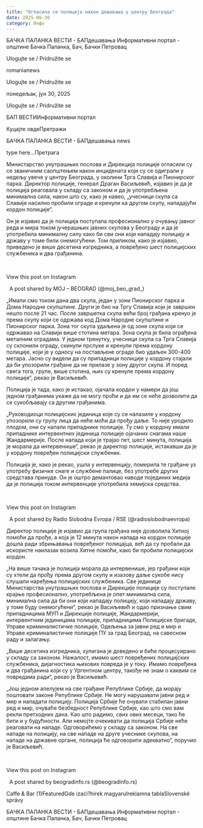 ```yaml
---
title: "Огласила се полиција након дешавања у центру Београда"
date: 2025-06-30
category: Инфо
---
```


БАЧКА ПАЛАНКА ВЕСТИ - БАПдешавања Информативни портал - општине Бачка Паланка, Бач, Бачки Петровац

Ulogujte se / Pridružite se

romanianews

Ulogujte se / Pridružite se

понедељак, јун 30, 2025

Ulogujte se / Pridružite se

БАП ВЕСТИИнформативни портал

Куцајте овдеПретражи

БАЧКА ПАЛАНКА ВЕСТИ - БАПдешавања news

type here...Претрага

Министарство унутрашњих послова и Дирекција полиције огласили су се званичним саопштењем након инцидената који су се одиграли у недељу увече у центру Београда, у околини Трга Славија и Пионирског парка.
Директор полиције, генерал Драган Васиљевић, изјавио је да је полиција реаговала у складу са законом и да је употребљена минимална сила, након што су, како је навео, „учесници скупа са Славије насилно пробили ограде и кренули ка другом скупу, нападајући кордон полиције“.










Он је изјавио да је полиција поступала професионално у очувању јавног реда и мира током јучерашњих јавних скупова у Београду и да је употребила минималну силу како би сви они који нападају полицију и државу у томе били онемогућени. Том приликом, како је изјавио, приведено је више десетина изгредника, а повређено шест полицијских службеника и два грађанина.



 












View this post on Instagram






















 
A post shared by MOJ – BEOGRAD (@moj_beo_grad_)






„Имали смо током дана два скупа, један у зони Пионирског парка и Дома Народне скупштине. Други је био на Тргу Славија који је завршен нешто после 21 час. После завршетка скупа већи број грађана кренуо је према скупу који се одржава код Дома Народне скупштине и Пионирског парка. Зона тог скупа удаљена је од зоне скупа који се одржавао на Славији више стотина метара. Зона скупа је била ограђена металним оградама. У једном тренутку, учесници скупа са Трга Славија су склонили ограду, скинули прслуке и кренули према кордону полиције, који је у односу на постављене ограде био удаљен 300-400 метара. Јасно су видели да су припадници полиције у кордону стајали да би упозорили грађане да не прилазе у зону другог скупа. И поред свега тога, групе, више стотина, њих су кренуле према кордону полиције“, рекао је Васиљевић.


Полиција је тада, како је истакао, ојачала кордон у намери да још једном грађанима укаже да не могу проћи и да им се неће дозволити да се сукобљавају са другим грађанима.


„Руководиоци полицијских јединица које су се налазиле у кордону упозорили су групу лица да неће моћи да прођу даље. То није уродило плодом, они су напали припаднике полиције.
Ту смо у кордону имали припаднике интервентних јединица полиције ојачаних снагама наше Жандармерије. После напада који је трајао пет, шест минута, полиција је морала да интервенише“, рекао је директор полиције, истакавши да је у кордону повређен полицијски службеник.


Полиција је, како је рекао, ушла у интервенцију, померила те грађане уз употребу физичке снаге и службене палице, без употребе других средстава принуде. Он је оштро демантовао наводе појединих медија да је полиција током интервенције употребила хемијска средства.



 










View this post on Instagram






















 
A post shared by Radio Slobodna Evropa / RSE (@radioslobodnaevropa)






Директор полиције је изјавио да група грађана није дозволила Хитној помоћи да прође, а која је 12 минута након напада на кордон полиције дошла ради збрињавања повређеног полицајца, већ да су пробали да искористе наилазак возила Хитне помоћи, како би пробили полицијски кордон.


„На више тачака је полиција морала да интервенише, јер грађани који су хтели да прођу према другом скупу и изазову даље сукобе нису слушали наређења полицијских службеника. Све јединице Министарства унутрашњих послова и Дирекције полиције су поступале крајње професионално, употребљена је опет минимална сила, минимална сила да би они који нападају полицију, који нападају државу, у томе буду онемогућени“, рекао је Васиљевић и одао признање свим припадницима МУП и Дирекције полиције, Жандармерији, интервентним јединицама полиције, припадницима Полицијске бригаде, Управе криминалистичке полиције, Одељења за јавни ред и мир и Управе криминалистичке полиције ПУ за град Београд, на савесном раду и залагању.


„Више десетина изгредника, хулигана је доведено и биће процесуирано у складу са законом. Нажалост, имамо шест повређених полицијских службеника, дијагностика њихових повреда је у току. Имамо повређена и два грађанина који су у Ургентном центру, такође не знам о каквим се повредама ради“, рекао је Васиљевић.


„Још једном апелујем на све грађане Републике Србије, да морају поштовати законе Републике Србије. Не могу нарушавати јавни ред и мир и нападати полицију. Полиција Србије ће очувати стабилан јавни ред и мир, очуваће безбедност Републике Србије, као што смо вам рекли претходних дана. Као што радимо, свих ових месеци, тако ће бити и у будућности. Али немојте очекивати да полиција Србије неће реаговати на нападе. Одговорићемо у складу са законом. На све нападе на полицију, на све нападе на друге учеснике скупова, на нападе на државне органе, полиција ће одговорити адекватно“, поручио је Васиљевић.

























 










View this post on Instagram






















 
A post shared by beogradinfo.rs (@beogradinfo.rs)

Caffe & Bar (1)FeaturedGde izaći?hírek magyarulreklamna tablaSlovenské správy

БАЧКА ПАЛАНКА ВЕСТИ - БАПдешавања Информативни портал - општине Бачка Паланка, Бач, Бачки Петровац
